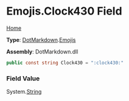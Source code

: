 # Emojis\.Clock430 Field

[Home](../../../README.md)

**Type**: [DotMarkdown](../../README.md)\.[Emojis](../README.md)

**Assembly**: DotMarkdown\.dll

```csharp
public const string Clock430 = ":clock430:"
```

### Field Value

System\.[String](https://docs.microsoft.com/en-us/dotnet/api/system.string)